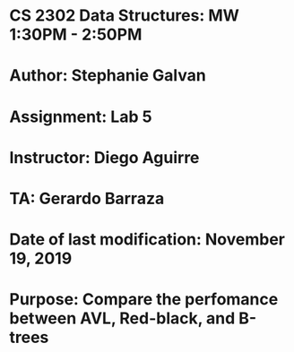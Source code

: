 # CS 2302 Data Structures: MW 1:30PM - 2:50PM </br>
# Author: Stephanie Galvan </br>
# Assignment: Lab 5  </br>
# Instructor: Diego Aguirre </br>
# TA: Gerardo Barraza </br>
# Date of last modification: November 19, 2019 </br>
# Purpose: Compare the perfomance between AVL, Red-black, and B-trees
